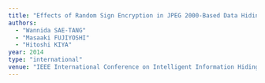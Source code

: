 ```yaml
---
title: "Effects of Random Sign Encryption in JPEG 2000-Based Data Hiding"
authors:
  - "Wannida SAE-TANG"
  - "Masaaki FUJIYOSHI"
  - "Hitoshi KIYA"
year: 2014
type: "international"
venue: "IEEE International Conference on Intelligent Information Hiding and Multimedia Signal Processing, pp. A3-05, Kitakyushu, Japan, 2014-08-27."
---
```

